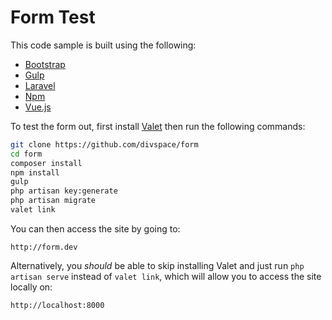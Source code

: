 # Form Test

This code sample is built using the following:

- [Bootstrap](http://v4-alpha.getbootstrap.com)
- [Gulp](http://gulpjs.com)
- [Laravel](https://laravel.com)
- [Npm](https://www.npmjs.com)
- [Vue.js](http://vuejs.org)

To test the form out, first install [Valet](https://laravel.com/docs/5.2/valet) then run the following commands:

```bash
git clone https://github.com/divspace/form
cd form
composer install
npm install
gulp
php artisan key:generate
php artisan migrate
valet link
```

You can then access the site by going to:

`http://form.dev`

Alternatively, you *should* be able to skip installing Valet and just run `php artisan serve` instead of `valet link`, which will allow you to access the site locally on:

`http://localhost:8000`